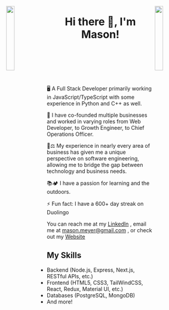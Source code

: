 <img align="left" src="https://user-images.githubusercontent.com/65187002/144930161-2f783401-8d27-4fdf-a2f7-cc0ba32f1f1f.gif" width="21%" style="display:inline;"><img align="right" src="https://user-images.githubusercontent.com/65187002/144930161-2f783401-8d27-4fdf-a2f7-cc0ba32f1f1f.gif" width="21%" style="display:inline;">

<h1 align="center"> Hi there 👋, I'm Mason!</h1>

<br>
<br>
<br>
<br>
<br>

🖥️ A Full Stack Developer primarily working in JavaScript/TypeScript with some experience in Python and C++ as well.

🌱 I have co-founded multiple businesses and worked in varying roles from Web Developer, to Growth Engineer, to Chief Operations Officer.   

🤔⚖️ My experience in nearly every area of business has given me a unique perspective on software engineering, allowing me to bridge the gap between technology and business needs.

📚🏕️ I have a passion for learning and the outdoors.   

⚡ Fun fact: I have a 600+ day streak on Duolingo 

You can reach me at my [LinkedIn](www.linkedin.com/in/-mason-meyer) , email me at [mason.meyer@gmail.com](mailto:mason.meyer@gmail.com) , or check out my [Website](https://mason-meyer.netlify.app/)

## My Skills
- Backend (Node.js, Express, Next.js, RESTful APIs, etc.)
- Frontend (HTML5, CSS3, TailWindCSS, React, Redux, Material UI, etc.)
- Databases (PostgreSQL, MongoDB)
- And more!
